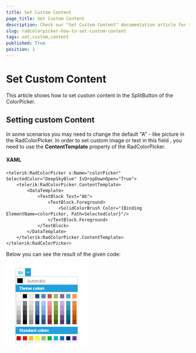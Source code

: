 ```yaml
---
title: Set Custom Content
page_title: Set Custom Content
description: Check our "Set Custom Content" documentation article for the RadColorPicker WPF control.
slug: radcolorpicker-how-to-set-custom-content
tags: set,custom,content
published: True
position: 1
---
```


# Set Custom Content

This article shows how to set custom content in the SplitButton of the ColorPicker.

## Setting custom Content

In some scenarios you may need to change the default "A" - like picture in the RadColorPicker. In order to set custom image or text in this field , you need to use the __ContentTemplate__ property of the RadColorPicker. 

#### XAML	
    <telerik:RadColorPicker x:Name="colorPicker" SelectedColor="DeepSkyBlue" IsDropDownOpen="True">	
        <telerik:RadColorPicker.ContentTemplate>
            <DataTemplate>
                <TextBlock Text="Ab">
                    <TextBlock.Foreground>
                        <SolidColorBrush Color="{Binding ElementName=colorPicker, Path=SelectedColor}"/>
                    </TextBlock.Foreground>
                </TextBlock>			
            </DataTemplate>
        </telerik:RadColorPicker.ContentTemplate>
    </telerik:RadColorPicker>

Below you can see the result of the given code:  

![Color Picker Custom Content](images/ColorPickerCustomContent.png)